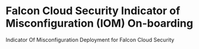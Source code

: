 # Falcon Cloud Security Indicator of Misconfiguration (IOM) On-boarding

Indicator Of Misconfiguration Deployment for Falcon Cloud Security
